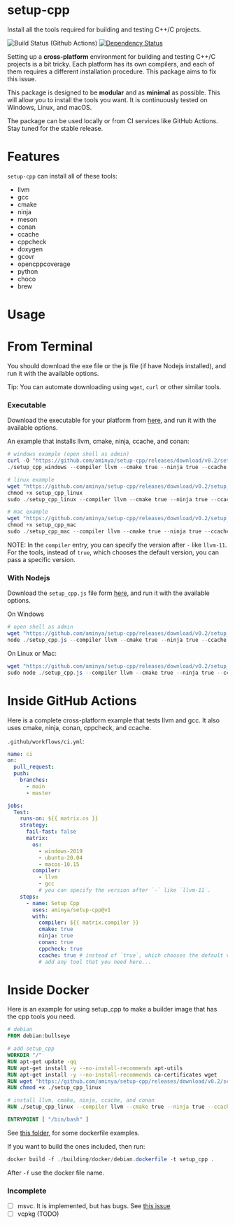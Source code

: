 # setup-cpp

Install all the tools required for building and testing C++/C projects.

![Build Status (Github Actions)](https://github.com/aminya/setup-cpp/workflows/CI/badge.svg)
[![Dependency Status](https://david-dm.org/aminya/setup-cpp.svg)](https://david-dm.org/aminya/setup-cpp)

Setting up a **cross-platform** environment for building and testing C++/C projects is a bit tricky. Each platform has its own compilers, and each of them requires a different installation procedure. This package aims to fix this issue.

This package is designed to be **modular** and as **minimal** as possible. This will allow you to install the tools you want. It is continuously tested on Windows, Linux, and macOS.

The package can be used locally or from CI services like GitHub Actions. Stay tuned for the stable release.

# Features

`setup-cpp` can install all of these tools:

- llvm
- gcc
- cmake
- ninja
- meson
- conan
- ccache
- cppcheck
- doxygen
- gcovr
- opencppcoverage
- python
- choco
- brew

# Usage

# From Terminal

You should download the exe file or the js file (if have Nodejs installed), and run it with the available options.

Tip: You can automate downloading using `wget`, `curl` or other similar tools.

### Executable

Download the executable for your platform from [here](https://github.com/aminya/setup-cpp/releases/tag/v0.2), and run it with the available options.

An example that installs llvm, cmake, ninja, ccache, and conan:

```ps1
# windows example (open shell as admin)
curl -O "https://github.com/aminya/setup-cpp/releases/download/v0.2/setup_cpp_windows.exe"
./setup_cpp_windows --compiler llvm --cmake true --ninja true --ccache true --conan true
```

```ps1
# linux example
wget "https://github.com/aminya/setup-cpp/releases/download/v0.2/setup_cpp_linux"
chmod +x setup_cpp_linux
sudo ./setup_cpp_linux --compiler llvm --cmake true --ninja true --ccache true --conan true
```

```ps1
# mac example
wget "https://github.com/aminya/setup-cpp/releases/download/v0.2/setup_mac_linux"
chmod +x setup_cpp_mac
sudo ./setup_cpp_mac --compiler llvm --cmake true --ninja true --ccache true --conan true
```

NOTE: In the `compiler` entry, you can specify the version after `-` like `llvm-11`.
For the tools, instead of `true`, which chooses the default version, you can pass a specific version.

### With Nodejs

Download the `setup_cpp.js` file form [here](https://github.com/aminya/setup-cpp/releases/download/v0.2/setup_cpp.js), and run it with the available options.

On Windows

```ps1
# open shell as admin
wget "https://github.com/aminya/setup-cpp/releases/download/v0.2/setup_cpp_windows.exe"
node ./setup_cpp.js --compiler llvm --cmake true --ninja true --ccache true --conan true
```

On Linux or Mac:

```ps1
wget "https://github.com/aminya/setup-cpp/releases/download/v0.2/setup_cpp.js"
sudo node ./setup_cpp.js --compiler llvm --cmake true --ninja true --ccache true --conan true
```

# Inside GitHub Actions

Here is a complete cross-platform example that tests llvm and gcc. It also uses cmake, ninja, conan, cppcheck, and ccache.

`.github/workflows/ci.yml`:

```yaml
name: ci
on:
  pull_request:
  push:
    branches:
      - main
      - master

jobs:
  Test:
    runs-on: ${{ matrix.os }}
    strategy:
      fail-fast: false
      matrix:
        os:
          - windows-2019
          - ubuntu-20.04
          - macos-10.15
        compiler:
          - llvm
          - gcc
          # you can specify the version after `-` like `llvm-11`.
    steps:
      - name: Setup Cpp
        uses: aminya/setup-cpp@v1
        with:
          compiler: ${{ matrix.compiler }}
          cmake: true
          ninja: true
          conan: true
          cppcheck: true
          ccache: true # instead of `true`, which chooses the default version, you can pass a specific version.
          # add any tool that you need here...
```

# Inside Docker

Here is an example for using setup_cpp to make a builder image that has the cpp tools you need.

```dockerfile
# debian
FROM debian:bullseye

# add setup_cpp
WORKDIR "/"
RUN apt-get update -qq
RUN apt-get install -y --no-install-recommends apt-utils
RUN apt-get install -y --no-install-recommends ca-certificates wget
RUN wget "https://github.com/aminya/setup-cpp/releases/download/v0.2/setup_cpp_linux"
RUN chmod +x ./setup_cpp_linux

# install llvm, cmake, ninja, ccache, and conan
RUN ./setup_cpp_linux --compiler llvm --cmake true --ninja true --ccache true --conan true

ENTRYPOINT [ "/bin/bash" ]
```

See [this folder](https://github.com/aminya/setup-cpp/tree/master/building/docker), for some dockerfile examples.

If you want to build the ones included, then run:

```ps1
docker build -f ./building/docker/debian.dockerfile -t setup_cpp .
```

After `-f` use the docker file name.

### Incomplete

- [ ] msvc. It is implemented, but has bugs. See [this issue](https://github.com/aminya/cpp/issues/1)
- [ ] vcpkg (TODO)
